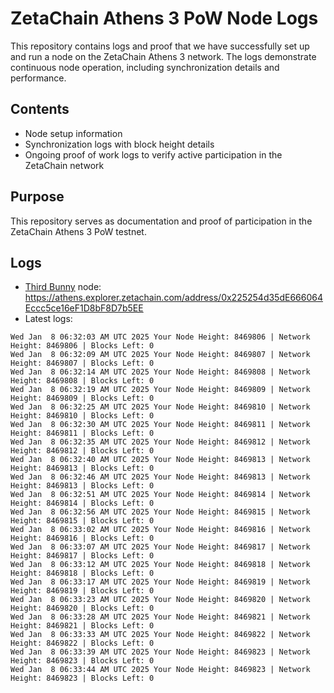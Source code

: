 # ZetaChain Athens 3 PoW Node Logs
This repository contains logs and proof that we have successfully set up and run a node on the ZetaChain Athens 3 network. The logs demonstrate continuous node operation, including synchronization details and performance.

## Contents
- Node setup information
- Synchronization logs with block height details
- Ongoing proof of work logs to verify active participation in the ZetaChain network

## Purpose
This repository serves as documentation and proof of participation in the ZetaChain Athens 3 PoW testnet.

## Logs

- [Third Bunny](https://thirdbunny.xyz/) node: https://athens.explorer.zetachain.com/address/0x225254d35dE666064Eccc5ce16eF1D8bF8D7b5EE
- Latest logs:
```
Wed Jan  8 06:32:03 AM UTC 2025 Your Node Height: 8469806 | Network Height: 8469806 | Blocks Left: 0
Wed Jan  8 06:32:09 AM UTC 2025 Your Node Height: 8469807 | Network Height: 8469807 | Blocks Left: 0
Wed Jan  8 06:32:14 AM UTC 2025 Your Node Height: 8469808 | Network Height: 8469808 | Blocks Left: 0
Wed Jan  8 06:32:19 AM UTC 2025 Your Node Height: 8469809 | Network Height: 8469809 | Blocks Left: 0
Wed Jan  8 06:32:25 AM UTC 2025 Your Node Height: 8469810 | Network Height: 8469810 | Blocks Left: 0
Wed Jan  8 06:32:30 AM UTC 2025 Your Node Height: 8469811 | Network Height: 8469811 | Blocks Left: 0
Wed Jan  8 06:32:35 AM UTC 2025 Your Node Height: 8469812 | Network Height: 8469812 | Blocks Left: 0
Wed Jan  8 06:32:40 AM UTC 2025 Your Node Height: 8469813 | Network Height: 8469813 | Blocks Left: 0
Wed Jan  8 06:32:46 AM UTC 2025 Your Node Height: 8469813 | Network Height: 8469813 | Blocks Left: 0
Wed Jan  8 06:32:51 AM UTC 2025 Your Node Height: 8469814 | Network Height: 8469814 | Blocks Left: 0
Wed Jan  8 06:32:56 AM UTC 2025 Your Node Height: 8469815 | Network Height: 8469815 | Blocks Left: 0
Wed Jan  8 06:33:02 AM UTC 2025 Your Node Height: 8469816 | Network Height: 8469816 | Blocks Left: 0
Wed Jan  8 06:33:07 AM UTC 2025 Your Node Height: 8469817 | Network Height: 8469817 | Blocks Left: 0
Wed Jan  8 06:33:12 AM UTC 2025 Your Node Height: 8469818 | Network Height: 8469818 | Blocks Left: 0
Wed Jan  8 06:33:17 AM UTC 2025 Your Node Height: 8469819 | Network Height: 8469819 | Blocks Left: 0
Wed Jan  8 06:33:23 AM UTC 2025 Your Node Height: 8469820 | Network Height: 8469820 | Blocks Left: 0
Wed Jan  8 06:33:28 AM UTC 2025 Your Node Height: 8469821 | Network Height: 8469821 | Blocks Left: 0
Wed Jan  8 06:33:33 AM UTC 2025 Your Node Height: 8469822 | Network Height: 8469822 | Blocks Left: 0
Wed Jan  8 06:33:39 AM UTC 2025 Your Node Height: 8469823 | Network Height: 8469823 | Blocks Left: 0
Wed Jan  8 06:33:44 AM UTC 2025 Your Node Height: 8469823 | Network Height: 8469823 | Blocks Left: 0
```
